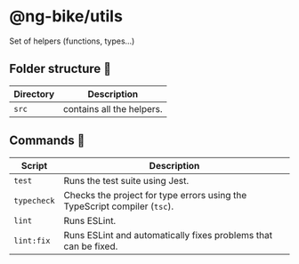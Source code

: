 # @ng-bike/utils

Set of helpers (functions, types...)

## Folder structure 📁

| Directory | Description               |
| --------- | ------------------------- |
| `src`     | contains all the helpers. |

## Commands 📜

| Script      | Description                                                               |
| ----------- | ------------------------------------------------------------------------- |
| `test`      | Runs the test suite using Jest.                                           |
| `typecheck` | Checks the project for type errors using the TypeScript compiler (`tsc`). |
| `lint`      | Runs ESLint.                                                              |
| `lint:fix`  | Runs ESLint and automatically fixes problems that can be fixed.           |
